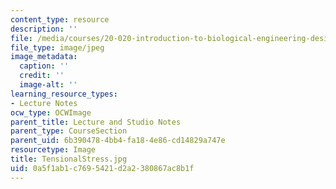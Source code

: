 ```yaml
---
content_type: resource
description: ''
file: /media/courses/20-020-introduction-to-biological-engineering-design-spring-2009/0a5f1ab1c7695421d2a2380867ac8b1f_TensionalStress.jpg
file_type: image/jpeg
image_metadata:
  caption: ''
  credit: ''
  image-alt: ''
learning_resource_types:
- Lecture Notes
ocw_type: OCWImage
parent_title: Lecture and Studio Notes
parent_type: CourseSection
parent_uid: 6b390478-4bb4-fa18-4e86-cd14829a747e
resourcetype: Image
title: TensionalStress.jpg
uid: 0a5f1ab1-c769-5421-d2a2-380867ac8b1f
---
```

